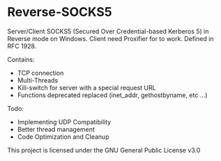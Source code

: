 # Reverse-SOCKS5

Server/Client SOCKS5 (Secured Over Credential-based Kerberos 5) in Reverse mode on Windows.
Client need Proxifier for to work.
Defined in RFC 1928.

Contains:
- TCP connection
- Multi-Threads
- Kill-switch for server with a special request URL
- Functions deprecated replaced (inet_addr, gethostbyname, etc ...)

Todo:
- Implementing UDP Compatibility
- Better thread management
- Code Optimization and Cleanup

This project is licensed under the GNU General Public License v3.0
